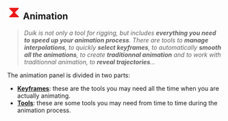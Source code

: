 ## ![Animation Icon](img\duik-icons\animation-icon-r.png) Animation

> _Duik is not only a tool for rigging, but includes **everything you need to speed up your animation process**. There are tools to **manage interpolations**, to quickly **select keyframes**, to automatically **smooth all the animations**, to create **traditionnal animation** and to work with traditionnal animation, to **reveal trajectories**…_

The animation panel is divided in two parts:

- **[Keyframes](keyframe-tools.md)**: these are the tools you may need all the time when you are actually animating.
- **[Tools](animation-tools.md)**: these are some tools you may need from time to time during the animation process.
